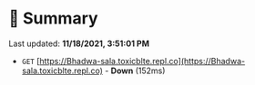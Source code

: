 # 📖 Summary
Last updated: **11/18/2021, 3:51:01 PM**

- `GET` [https://Bhadwa-sala.toxicblte.repl.co](https://Bhadwa-sala.toxicblte.repl.co) - **Down** (152ms)
